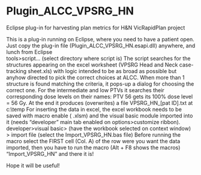 # Plugin_ALCC_VPSRG_HN
Eclipse plug-in for harvesting plan metrics for H&amp;N VicRapidPlan project

This is a plug-in running on Eclipse, where you need to have a patient open.
Just copy the plug-in file (Plugin_ALCC_VPSRG_HN.esapi.dll) anywhere, and lunch from Eclipse  
tools>script… (select directory where  script is)
The script searches for the structures appearing on the excel worksheet (VPSRG Head and Neck case-tracking sheet.xls) 
with logic intended to be as broad as possible but anyhow directed to pick the correct choices at ALCC.
When more than 1 structure is found matching the criteria, it pops-up a dialog for choosing the correct one.
For the intermediate and low PTVs it searches their corresponding dose levels on their names: 
PTV 56 gets its 100% dose level = 56 Gy.
At the end it produces (overwrites) a file VPSRG_HN_[pat ID].txt at c:\temp
For inserting the data in excel, the excel workbook needs to be saved with macro enable ( .xlsm) and the visual basic module 
imported into it (needs “developer” main tab enabled on options>customize ribbon).
developer>visual basic> (have the workbook selected on context window) > import file (select the Import_VPSRG_HN.bas file)
Before running the macro select the FIRST cell (Col. A) of the row were you want the data imported, 
then you have to run the macro (Alt + F8 shows the macros) “Import_VPSRG_HN” and there it is!

Hope it will be useful!
